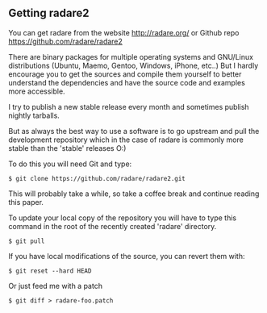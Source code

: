 ## Getting radare2

You can get radare from the website http://radare.org/ or Github repo https://github.com/radare/radare2

There are binary packages for multiple operating systems and GNU/Linux distributions (Ubuntu, Maemo, Gentoo, Windows, iPhone, etc..) But I hardly encourage you to get the sources and compile them yourself to better understand the dependencies and have the source code and examples more accessible.

I try to publish a new stable release every month and sometimes publish nightly tarballs.

But as always the best way to use a software is to go upstream and pull the development repository which in the case of radare is commonly more stable than the 'stable' releases O:)

To do this you will need Git and type:

    $ git clone https://github.com/radare/radare2.git

This will probably take a while, so take a coffee break and continue reading this paper.

To update your local copy of the repository you will have to type this command in the root of the recently created 'radare' directory.

    $ git pull

If you have local modifications of the source, you can revert them with:

    $ git reset --hard HEAD

Or just feed me with a patch

    $ git diff > radare-foo.patch


